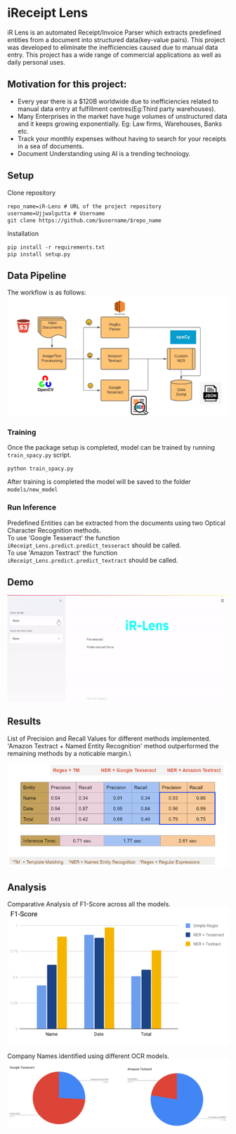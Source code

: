 # iReceipt Lens
iR Lens is an automated Receipt/Invoice Parser which extracts predefined entities from a document into structured data(key-value pairs). This project was developed to eliminate the inefficiencies caused due to manual data entry. This project has a wide range of commercial applications as well as daily personal uses.

## Motivation for this project:
- Every year there is a $120B worldwide due to inefficiencies related to manual data entry at fulfillment centres(Eg:Third party warehouses).
- Many Enterprises in the market have huge volumes of unstructured data and it keeps growing exponentially. Eg: Law firms, Warehouses, Banks etc.
- Track your monthly expenses without having to search for your receipts in a sea of documents. 
- Document Understanding using AI is a trending technology.

## Setup
Clone repository
```
repo_name=iR-Lens # URL of the project repository
username=Ujjwalgutta # Username 
git clone https://github.com/$username/$repo_name
```
Installation
```
pip install -r requirements.txt
pip install setup.py
```

## Data Pipeline
The workflow is as follows:
 <img src="images/model_design.PNG">

### Training
Once the package setup is completed, model can be trained by running `train_spacy.py` script.
```
python train_spacy.py
```
After training is completed the model will be saved to the folder `models/new_model`

### Run Inference
Predefined Entities can be extracted from the documents using two Optical Character Recognition methods.\
To use 'Google Tesseract' the function `iReceipt_Lens.predict.predict_tesseract` should be called.\
To use 'Amazon Textract' the function `iReceipt_Lens.predict.predict_textract` should be called.

## Demo
![Alt Text](demo/demo.gif)

## Results
List of Precision and Recall Values for different methods implemented.\
'Amazon Textract + Named Entity Recognition' method outperformed the remaining methods by a noticable margin.\

![Alt Text](images/Final_Results.PNG)

## Analysis
Comparative Analysis of F1-Score across all the models.
![Alt Text](images/F1_score.PNG)

Company Names identified using different OCR models.
![Alt Text](images/Company_names.PNG)
